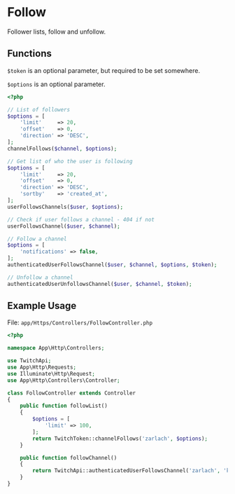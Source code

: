 # Follow

Follower lists, follow and unfollow.

## Functions

```$token``` is an optional parameter, but required to be set somewhere.

```$options``` is an optional parameter.

```php
<?php

// List of followers
$options = [
    'limit'     => 20,
    'offset'    => 0,
    'direction' => 'DESC',
];
channelFollows($channel, $options);

// Get list of who the user is following
$options = [
    'limit'     => 20,
    'offset'    => 0,
    'direction' => 'DESC',
    'sortby'    => 'created_at',
];
userFollowsChannels($user, $options);

// Check if user follows a channel - 404 if not
userFollowsChannel($user, $channel);

// Follow a channel
$options = [
    'notifications' => false,
];
authenticatedUserFollowsChannel($user, $channel, $options, $token);

// Unfollow a channel
authenticatedUserUnfollowsChannel($user, $channel, $token);

```

## Example Usage

File: ```app/Https/Controllers/FollowController.php```

```php
<?php

namespace App\Http\Controllers;

use TwitchApi;
use App\Http\Requests;
use Illuminate\Http\Request;
use App\Http\Controllers\Controller;

class FollowController extends Controller
{
    public function followList()
    {
        $options = [
            'limit' => 100,
        ];
        return TwitchToken::channelFollows('zarlach', $options);
    }

    public function followChannel()
    {
        return TwitchApi::authenticatedUserFollowsChannel('zarlach', 'kappa');
    }
}
```
